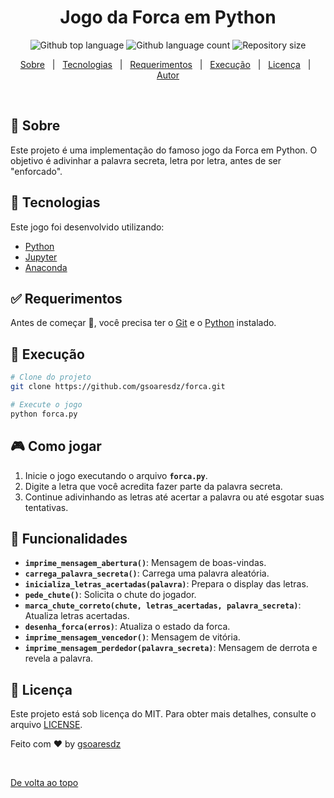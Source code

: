 <h1 align="center">Jogo da Forca em Python</h1>

<p align="center">
  <img alt="Github top language" src="https://img.shields.io/github/languages/top/gsoaresdz/forca?color=56BEB8">
  <img alt="Github language count" src="https://img.shields.io/github/languages/count/gsoaresdz/forca?color=56BEB8">
  <img alt="Repository size" src="https://img.shields.io/github/repo-size/gsoaresdz/forca?color=56BEB8">
</p>

<p align="center">
  <a href="#dart-sobre">Sobre</a> &#xa0; | &#xa0;
  <a href="#rocket-tecnologias">Tecnologias</a> &#xa0; | &#xa0;
  <a href="#white_check_mark-requerimentos">Requerimentos</a> &#xa0; | &#xa0;
  <a href="#checkered_flag-execução">Execução</a> &#xa0; | &#xa0;
  <a href="#memo-licença">Licença</a> &#xa0; | &#xa0;
  <a href="https://github.com/seuusuario" target="_blank">Autor</a>
</p>

<br>

## :dart: Sobre

Este projeto é uma implementação do famoso jogo da Forca em Python. O objetivo é adivinhar a palavra secreta, letra por letra, antes de ser "enforcado".

## :rocket: Tecnologias

Este jogo foi desenvolvido utilizando:

- [Python](https://www.python.org/)
- [Jupyter](https://jupyter.org/)
- [Anaconda](https://www.anaconda.com/)

## :white_check_mark: Requerimentos

Antes de começar :checkered_flag:, você precisa ter o [Git](https://git-scm.com) e o [Python](https://www.python.org/) instalado.

## :checkered_flag: Execução

```bash
# Clone do projeto
git clone https://github.com/gsoaresdz/forca.git

# Execute o jogo
python forca.py
```

## **:video_game: Como jogar**

1. Inicie o jogo executando o arquivo **`forca.py`**.
2. Digite a letra que você acredita fazer parte da palavra secreta.
3. Continue adivinhando as letras até acertar a palavra ou até esgotar suas tentativas.

## **:memo: Funcionalidades**

- **`imprime_mensagem_abertura()`**: Mensagem de boas-vindas.
- **`carrega_palavra_secreta()`**: Carrega uma palavra aleatória.
- **`inicializa_letras_acertadas(palavra)`**: Prepara o display das letras.
- **`pede_chute()`**: Solicita o chute do jogador.
- **`marca_chute_correto(chute, letras_acertadas, palavra_secreta)`**: Atualiza letras acertadas.
- **`desenha_forca(erros)`**: Atualiza o estado da forca.
- **`imprime_mensagem_vencedor()`**: Mensagem de vitória.
- **`imprime_mensagem_perdedor(palavra_secreta)`**: Mensagem de derrota e revela a palavra.

## :memo: Licença

Este projeto está sob licença do MIT. Para obter mais detalhes, consulte o arquivo [LICENSE](LICENSE).

Feito com :heart: by <a href="https://github.com/gsoaresdz" target="_blank">gsoaresdz</a>

&#xa0;

<a href="#top">De volta ao topo</a>


